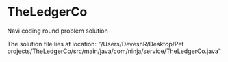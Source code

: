 # TheLedgerCo
Navi coding round problem solution

The solution file lies at location: "/Users/DeveshR/Desktop/Pet projects/TheLedgerCo/src/main/java/com/ninja/service/TheLedgerCo.java"
